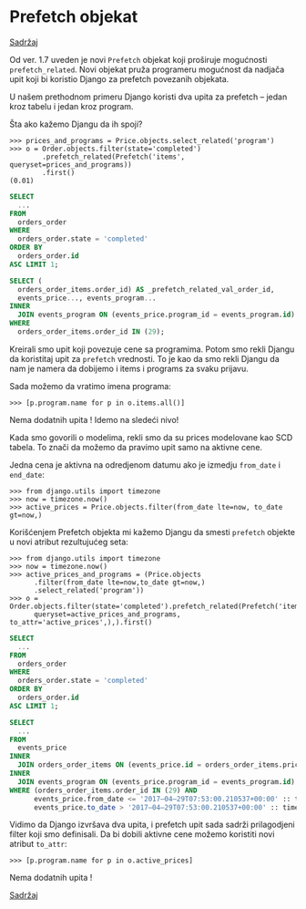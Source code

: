 
# Prefetch objekat

[Sadržaj](00_sadrzaj.md)

Od ver. 1.7 uveden je novi `Prefetch` objekat koji proširuje mogućnosti `prefetch_related`. Novi objekat pruža programeru mogućnost da nadjača upit koji bi koristio Django za prefetch povezanih objekata.

U našem prethodnom primeru Django koristi dva upita za prefetch – jedan kroz tabelu i jedan kroz program.

Šta ako kažemo Djangu da ih spoji?

```shell
>>> prices_and_programs = Price.objects.select_related('program')
>>> o = Order.objects.filter(state='completed')
        .prefetch_related(Prefetch('items', queryset=prices_and_programs))
        .first()
(0.01) 
```

```sql
SELECT 
  ...
FROM 
  orders_order
WHERE 
  orders_order.state = 'completed' 
ORDER BY 
  orders_order.id
ASC LIMIT 1;

SELECT (
  orders_order_items.order_id) AS _prefetch_related_val_order_id,
  events_price..., events_program...
INNER 
  JOIN events_program ON (events_price.program_id = events_program.id)
WHERE 
  orders_order_items.order_id IN (29);
```

Kreirali smo upit koji povezuje cene sa programima. Potom smo rekli Djangu da koristitaj upit za `prefetch` vrednosti. To je kao da smo rekli Djangu da nam je namera da dobijemo i items i programs za svaku prijavu.

Sada možemo da vratimo imena programa:

```shell
>>> [p.program.name for p in o.items.all()]
```

Nema dodatnih upita ! Idemo na sledeći nivo!

Kada smo govorili o modelima, rekli smo da su prices modelovane kao SCD tabela.
To znači da možemo da pravimo upit samo na aktivne cene.

Jedna cena je aktivna na odredjenom datumu ako je izmedju `from_date` i `end_date`:

```shell
>>> from django.utils import timezone
>>> now = timezone.now()
>>> active_prices = Price.objects.filter(from_date lte=now, to_date gt=now,)
```

Korišćenjem Prefetch objekta mi kažemo Djangu da smesti `prefetch` objekte u novi atribut rezultujućeg seta:

```shell
>>> from django.utils import timezone
>>> now = timezone.now()
>>> active_prices_and_programs = (Price.objects
      .filter(from_date lte=now,to_date gt=now,)
      .select_related('program'))
>>> o = Order.objects.filter(state='completed').prefetch_related(Prefetch('items',
      queryset=active_prices_and_programs, to_attr='active_prices',),).first()
```

```sql
SELECT 
  ...
FROM 
  orders_order
WHERE 
  orders_order.state = 'completed'
ORDER BY 
  orders_order.id
ASC LIMIT 1;

SELECT 
  ...
FROM 
  events_price
INNER 
  JOIN orders_order_items ON (events_price.id = orders_order_items.price_id)
INNER 
  JOIN events_program ON (events_price.program_id = events_program.id)
WHERE (orders_order_items.order_id IN (29) AND
      events_price.from_date <= '2017–04–29T07:53:00.210537+00:00' :: timestamptz AND
      events_price.to_date > '2017–04–29T07:53:00.210537+00:00' :: timestamptz);
```

Vidimo da Django izvršava dva upita, i prefetch upit sada sadrži prilagodjeni filter koji smo definisali. Da bi dobili aktivne cene možemo koristiti novi atribut `to_attr`:

```shell
>>> [p.program.name for p in o.active_prices]
```

Nema dodatnih upita !

[Sadržaj](00_sadrzaj.md)
